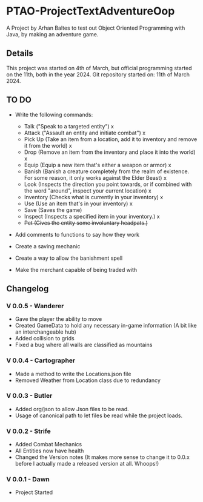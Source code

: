 # PTAO-ProjectTextAdventureOop
A Project by Arhan Baltes to test out Object Oriented Programming with Java, by making an adventure game.

## Details

This project was started on 4th of March, but official programming started on the 11th, both in the year 2024.
Git repository started on: 11th of March 2024.

## TO DO

- Write the following commands:
    - Talk ("Speak to a targeted entity") x
    - Attack ("Assault an entity and initiate combat") x
    - Pick Up (Take an item from a location, add it to inventory and remove it from the world) x
    - Drop (Remove an item from the inventory and place it into the world) x
    - Equip (Equip a new item that's either a weapon or armor) x
    - Banish (Banish a creature completely from the realm of existence. For some reason, it only works against the Elder Beast) x
    - Look (Inspects the direction you point towards, or if combined with the word "around", inspect your current location) x
    - Inventory (Checks what is currently in your inventory) x
    - Use (Use an item that's in your inventory) x
    - Save (Saves the game) 
    - Inspect (Inspects a specified item in your inventory.) x
    - ~~Pet (Gives the entity some involuntary headpats.)~~

- Add comments to functions to say how they work

- Create a saving mechanic

- Create a way to allow the banishment spell

- Make the merchant capable of being traded with

## Changelog

### V 0.0.5 - Wanderer
 - Gave the player the ability to move
 - Created GameData to hold any necessary in-game information (A bit like an interchangeable hub)
 - Added collision to grids
 - Fixed a bug where all walls are classified as mountains

### V 0.0.4 - Cartographer
 - Made a method to write the Locations.json file
 - Removed Weather from Location class due to redundancy

### V 0.0.3 - Butler
 - Added org/json to allow Json files to be read.
 - Usage of canonical path to let files be read while the project loads.

### V 0.0.2 - Strife
 - Added Combat Mechanics
 - All Entities now have health
 - Changed the Version notes (It makes more sense to change it to 0.0.x before I actually made a released version at all. Whoops!)

### V 0.0.1 - Dawn

- Project Started
